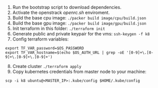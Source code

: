 1. Run the bootstrap script to download dependencies.
2. Activate the openstrack *openrc.sh* enviroment.
3. Build the base cpu image: `./packer build image/cpu/build.json`
4. Build the base gpu image: `./packer build image/gpu/build.json`
5. Init terraform in this folder: `./terraform init`
6. Generate public and private keypair for the vms: `ssh-keygen -f k8`
7. Config terraform variables:
```shell
export TF_VAR_password=$OS_PASSWORD
export TF_VAR_hostname=$(echo $OS_AUTH_URL | grep -oE '[0-9]+\.[0-9]+\.[0-9]+\.[0-9]+')
``` 
8. Create cluster `./terraform apply`
9. Copy kubernetes credentials from master node to your machine:
```shell
scp -i k8 ubuntu@<MASTER_IP>:.kube/config $HOME/.kube/config
``` 
